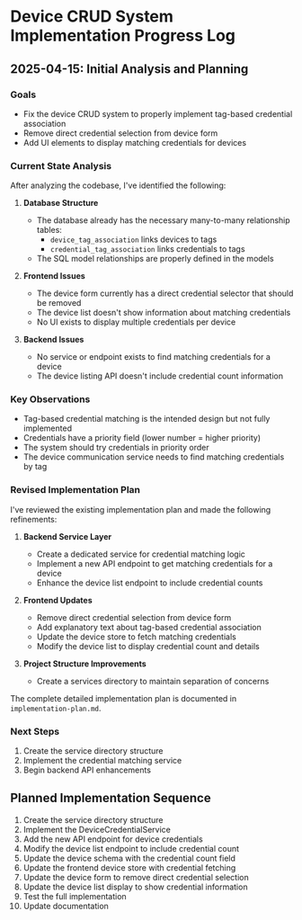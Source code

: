 # Device CRUD System Implementation Progress Log

## 2025-04-15: Initial Analysis and Planning

### Goals
- Fix the device CRUD system to properly implement tag-based credential association
- Remove direct credential selection from device form
- Add UI elements to display matching credentials for devices

### Current State Analysis
After analyzing the codebase, I've identified the following:

1. **Database Structure**
   - The database already has the necessary many-to-many relationship tables:
     - `device_tag_association` links devices to tags
     - `credential_tag_association` links credentials to tags
   - The SQL model relationships are properly defined in the models

2. **Frontend Issues**
   - The device form currently has a direct credential selector that should be removed
   - The device list doesn't show information about matching credentials
   - No UI exists to display multiple credentials per device

3. **Backend Issues**
   - No service or endpoint exists to find matching credentials for a device
   - The device listing API doesn't include credential count information

### Key Observations
- Tag-based credential matching is the intended design but not fully implemented
- Credentials have a priority field (lower number = higher priority)
- The system should try credentials in priority order
- The device communication service needs to find matching credentials by tag

### Revised Implementation Plan
I've reviewed the existing implementation plan and made the following refinements:

1. **Backend Service Layer**
   - Create a dedicated service for credential matching logic
   - Implement a new API endpoint to get matching credentials for a device
   - Enhance the device list endpoint to include credential counts

2. **Frontend Updates**
   - Remove direct credential selection from device form
   - Add explanatory text about tag-based credential association
   - Update the device store to fetch matching credentials
   - Modify the device list to display credential count and details

3. **Project Structure Improvements**
   - Create a services directory to maintain separation of concerns

The complete detailed implementation plan is documented in `implementation-plan.md`.

### Next Steps
1. Create the service directory structure
2. Implement the credential matching service
3. Begin backend API enhancements

## Planned Implementation Sequence
1. Create the service directory structure
2. Implement the DeviceCredentialService
3. Add the new API endpoint for device credentials
4. Modify the device list endpoint to include credential count
5. Update the device schema with the credential count field
6. Update the frontend device store with credential fetching
7. Update the device form to remove direct credential selection
8. Update the device list display to show credential information
9. Test the full implementation
10. Update documentation 
